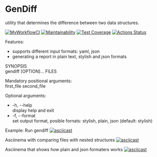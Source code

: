 # GenDiff

utility that determines the difference between two data structures.

[![MyWorkflowCI](https://github.com/ikievite/python-project-lvl2/workflows/ci/badge.svg)](https://github.com/ikievite/python-project-lvl2/actions)
[![Maintainability](https://api.codeclimate.com/v1/badges/306bf34be6c2e0d53560/maintainability)](https://codeclimate.com/github/ikievite/python-project-lvl2/maintainability)
[![Test Coverage](https://api.codeclimate.com/v1/badges/306bf34be6c2e0d53560/test_coverage)](https://codeclimate.com/github/ikievite/python-project-lvl2/test_coverage)
[![Actions Status](https://github.com/ikievite/python-project-lvl2/workflows/hexlet-check/badge.svg)](https://github.com/ikievite/python-project-lvl2/actions)

Features:
 - supports different input formats: yaml, json
 - generating a report in plain text, stylish and json formats

SYNOPSIS  
    gendiff [OPTION]... FILES

Mandatory positional arguments:  
    first_file
    second_file

Optional arguments:  
   - -h, --help  
    display help and exit  
   - -f, --format  
    set output format, posible fornats: stylish, plain, json (default: stylish)  

Example: Run gendiff
[![asciicast](https://asciinema.org/a/3awsblJyEGmNEYiJYq6NY7voT.svg)](https://asciinema.org/a/3awsblJyEGmNEYiJYq6NY7voT)

Asciinema with comparing files with nested structures
[![asciicast](https://asciinema.org/a/vMdODVUkX1TNnkWEAczEEHQYj.svg)](https://asciinema.org/a/vMdODVUkX1TNnkWEAczEEHQYj)

Asciinema that shows how plain and json formaters works
[![asciicast](https://asciinema.org/a/5OgZMiAfUxOpnXkHHvvZpfKRM.svg)](https://asciinema.org/a/5OgZMiAfUxOpnXkHHvvZpfKRM)


